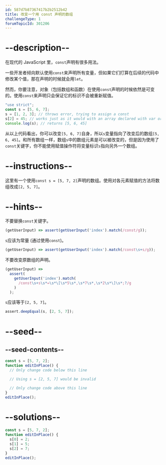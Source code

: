 ```yaml
---
id: 587d7b87367417b2b2512b42
title: 改变一个用 const 声明的数组
challengeType: 1
forumTopicId: 301206
---
```


# --description--

在现代的 JavaScript 里，`const`声明有很多用法。

一些开发者倾向默认使用`const`来声明所有变量，但如果它们打算在后续的代码中修改某个值，那在声明的时候就会用`let`。

然而，你要注意，对象（包括数组和函数）在使用`const`声明的时候依然是可变的。使用`const`来声明只会保证它的标识不会被重新赋值。

```js
"use strict";
const s = [5, 6, 7];
s = [1, 2, 3]; // throws error, trying to assign a const
s[2] = 45; // works just as it would with an array declared with var or let
console.log(s); // returns [5, 6, 45]
```

从以上代码看出，你可以改变`[5, 6, 7]`自身，所以`s`变量指向了改变后的数组`[5, 6, 45]`。和所有数组一样，数组`s`中的数组元素是可以被改变的，但是因为使用了`const`关键字，你不能使用赋值操作符将变量标识`s`指向另外一个数组。

# --instructions--

这里有一个使用`const s = [5, 7, 2]`声明的数组。使用对各元素赋值的方法将数组改成`[2, 5, 7]`。

# --hints--

不要替换`const`关键字。

```js
(getUserInput) => assert(getUserInput('index').match(/const/g));
```

`s`应该为常量 (通过使用`const`)。

```js
(getUserInput) => assert(getUserInput('index').match(/const\s+s/g));
```

不要改变原数组的声明。

```js
(getUserInput) =>
  assert(
    getUserInput('index').match(
      /const\s+s\s*=\s*\[\s*5\s*,\s*7\s*,\s*2\s*\]\s*;?/g
    )
  );
```

`s`应该等于`[2, 5, 7]`。

```js
assert.deepEqual(s, [2, 5, 7]);
```

# --seed--

## --seed-contents--

```js
const s = [5, 7, 2];
function editInPlace() {
  // Only change code below this line

  // Using s = [2, 5, 7] would be invalid

  // Only change code above this line
}
editInPlace();
```

# --solutions--

```js
const s = [5, 7, 2];
function editInPlace() {
  s[0] = 2;
  s[1] = 5;
  s[2] = 7;
}
editInPlace();
```
